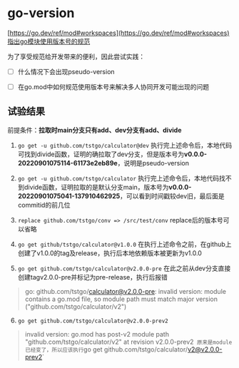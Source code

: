 # go-version

[https://go.dev/ref/mod#workspaces](https://go.dev/ref/mod#workspaces)指出go模块使用版本号的规范

为了享受规范给开发带来的便利，因此尝试实践：
- [ ] 什么情况下会出现pseudo-version
- [ ] 在go.mod中如何规范使用版本号来解决多人协同开发可能出现的问题


## 试验结果

前提条件：**拉取时main分支只有add、dev分支有add、divide**
1. `go get -u github.com/tstgo/calculator@dev`
执行完上述命令后，本地代码可找到divide函数，证明的确拉取了dev分支，但是版本号为**v0.0.0-20220901075114-61173e2eb89e**，说明是pseudo-version

2. `go get -u github.com/tstgo/calculator`
执行完上述命令后，本地代码找不到divide函数，证明拉取的是默认分支main，版本号为**v0.0.0-20220901075041-137910462925**，可以看到时间戳较dev旧，最后面是commitid的前几位

3. `replace github.com/tstgo/conv => /src/test/conv`
replace后的版本号可以省略

4. `go get github/tstgo/calculator@v1.0.0`
在执行上述命令之前，在github上创建了v1.0.0的tag及release，执行后本地依赖版本被更新为v1.0.0

5. `go get github.com/tstgo/calculator@v2.0.0-pre`
在此之前从dev分支直接创建tagv2.0.0-pre并标记为pre-release，执行后报错
> go: github.com/tstgo/calculator@v2.0.0-pre: invalid version: module contains a go.mod file, so module path must match major version ("github.com/tstgo/calculator/v2")

6. `go get github.com/tstgo/calculator@v2.0.0-prev2`
> invalid version: go.mod has post-v2 module path "github.com/tstgo/calculator/v2" at revision v2.0.0-prev2`
原来是module已经变了，所以应该执行`go get github.com/tstgo/calculator/v2@v2.0.0-prev2`